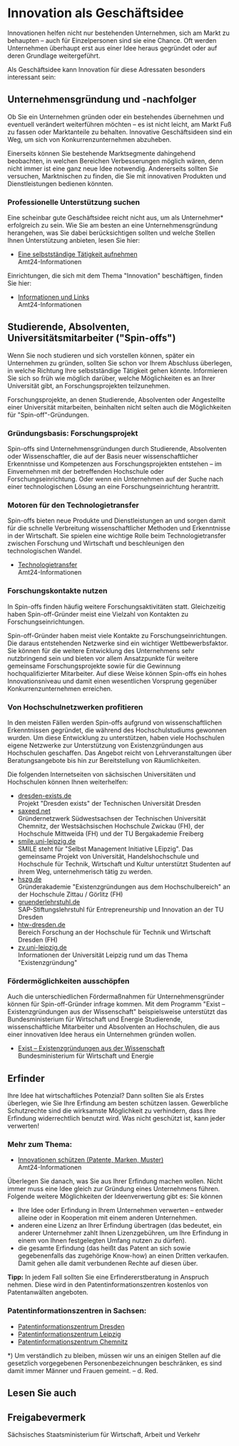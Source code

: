 # Innovation als Geschäftsidee

Innovationen helfen nicht nur bestehenden Unternehmen, sich am Markt zu behaupten – auch für Einzelpersonen sind sie eine Chance. Oft werden Unternehmen überhaupt erst aus einer Idee heraus gegründet oder auf deren Grundlage weitergeführt.

Als Geschäftsidee kann Innovation für diese Adressaten besonders interessant sein:

Unternehmensgründung und -nachfolger
------------------------------------

Ob Sie ein Unternehmen gründen oder ein bestehendes übernehmen und eventuell verändert weiterführen möchten – es ist nicht leicht, am Markt Fuß zu fassen oder Marktanteile zu behalten. Innovative Geschäftsideen sind ein Weg, um sich von Konkurrenzunternehmen abzuheben.

Einerseits können Sie bestehende Marktsegmente dahingehend beobachten, in welchen Bereichen Verbesserungen möglich wären, denn nicht immer ist eine ganz neue Idee notwendig. Andererseits sollten Sie versuchen, Marktnischen zu finden, die Sie mit innovativen Produkten und Dienstleistungen bedienen könnten.

### Professionelle Unterstützung suchen

Eine scheinbar gute Geschäftsidee reicht nicht aus, um als Unternehmer\* erfolgreich zu sein. Wie Sie am besten an eine Unternehmensgründung herangehen, was Sie dabei berücksichtigen sollten und welche Stellen Ihnen Unterstützung anbieten, lesen Sie hier:

* [Eine selbstständige Tätigkeit aufnehmen](https://amt24dev.sachsen.de/zufi/lebenslagen/5000154)  
   Amt24-Informationen

Einrichtungen, die sich mit dem Thema "Innovation" beschäftigen, finden Sie hier:

* [Informationen und Links](https://amt24dev.sachsen.de/zufi/lebenslagen/5000681)  
   Amt24-Informationen

Studierende, Absolventen, Universitätsmitarbeiter ("Spin-offs")
---------------------------------------------------------------

Wenn Sie noch studieren und sich vorstellen können, später ein Unternehmen zu gründen, sollten Sie schon vor Ihrem Abschluss überlegen, in welche Richtung Ihre selbstständige Tätigkeit gehen könnte. Informieren Sie sich so früh wie möglich darüber, welche Möglichkeiten es an Ihrer Universität gibt, an Forschungsprojekten teilzunehmen.

Forschungsprojekte, an denen Studierende, Absolventen oder Angestellte einer Universität mitarbeiten, beinhalten nicht selten auch die Möglichkeiten für "Spin-off"-Gründungen.

### Gründungsbasis: Forschungsprojekt

Spin-offs sind Unternehmensgründungen durch Studierende, Absolventen oder Wissenschaftler, die auf der Basis neuer wissenschaftlicher Erkenntnisse und Kompetenzen aus Forschungsprojekten entstehen – im Einvernehmen mit der betreffenden Hochschule oder Forschungseinrichtung. Oder wenn ein Unternehmen auf der Suche nach einer technologischen Lösung an eine Forschungseinrichtung herantritt.

### Motoren für den Technologietransfer

Spin-offs bieten neue Produkte und Dienstleistungen an und sorgen damit für die schnelle Verbreitung wissenschaftlicher Methoden und Erkenntnisse in der Wirtschaft. Sie spielen eine wichtige Rolle beim Technologietransfer zwischen Forschung und Wirtschaft und beschleunigen den technologischen Wandel.

* [Technologietransfer](https://amt24dev.sachsen.de/zufi/lebenslagen/5000007)  
   Amt24-Informationen

### Forschungskontakte nutzen

In Spin-offs finden häufig weitere Forschungsaktivitäten statt. Gleichzeitig haben Spin-off-Gründer meist eine Vielzahl von Kontakten zu Forschungseinrichtungen.

Spin-off-Gründer haben meist viele Kontakte zu Forschungseinrichtungen. Die daraus entstehenden Netzwerke sind ein wichtiger Wettbewerbsfaktor. Sie können für die weitere Entwicklung des Unternehmens sehr nutzbringend sein und bieten vor allem Ansatzpunkte für weitere gemeinsame Forschungsprojekte sowie für die Gewinnung hochqualifizierter Mitarbeiter. Auf diese Weise können Spin-offs ein hohes Innovationsniveau und damit einen wesentlichen Vorsprung gegenüber Konkurrenzunternehmen erreichen.

### Von Hochschulnetzwerken profitieren

In den meisten Fällen werden Spin-offs aufgrund von wissenschaftlichen Erkenntnissen gegründet, die während des Hochschulstudiums gewonnen wurden. Um diese Entwicklung zu unterstützen, haben viele Hochschulen eigene Netzwerke zur Unterstützung von Existenzgründungen aus Hochschulen geschaffen. Das Angebot reicht von Lehrveranstaltungen über Beratungsangebote bis hin zur Bereitstellung von Räumlichkeiten.

Die folgenden Internetseiten von sächsischen Universitäten und Hochschulen können Ihnen weiterhelfen:

* [dresden-exists.de](http://www.dresden-exists.de/ "Gründungsinitiative der Dresdner Hochschulen und Forschungseinrichtungen")  
   Projekt "Dresden exists" der Technischen Universität Dresden
* [saxeed.net](http://www.saxeed.net/)  
   Gründernetzwerk Südwestsachsen der Technischen Universität Chemnitz, der Westsächsischen Hochschule Zwickau (FH), der Hochschule Mittweida (FH) und der TU Bergakademie Freiberg
* [smile.uni-leipzig.de](https://www.smile.uni-leipzig.de/)  
   SMILE steht für "Selbst Management Initiative LEipzig". Das gemeinsame Projekt von Universität, Handelshochschule und Hochschule für Technik, Wirtschaft und Kultur unterstützt Studenten auf ihrem Weg, unternehmerisch tätig zu werden.
* [hszg.de](https://www.hszg.de/studium/karriereservice/gruenderakademie.html "HSZG: Gründerakademie")  
   Gründerakademie "Existenzgründungen aus dem Hochschulbereich" an der Hochschule Zittau / Görlitz (FH)
* [gruenderlehrstuhl.de](https://tu-dresden.de/die_tu_dresden/fakultaeten/fakultaet_wirtschaftswissenschaften/bwl/lei/ "TU Dresden: Gruenderlehrstuhl")  
   SAP-Stiftungslehrstuhl für Entrepreneurship und Innovation an der TU Dresden
* [htw-dresden.de](http://www.htw-dresden.de/index/forschung.html "Bereich Forschung an der Hochschule für Technik und Wirtschaft Dresden (HTW)")  
   Bereich Forschung an der Hochschule für Technik und Wirtschaft Dresden (FH)
* [zv.uni-leipzig.de](http://www.zv.uni-leipzig.de/forschung/wissens-und-technologietransfer/existenzgruendung.html)  
   Informationen der Universität Leipzig rund um das Thema "Existenzgründung"

### Fördermöglichkeiten ausschöpfen

Auch die unterschiedlichen Fördermaßnahmen für Unternehmensgründer können für Spin-off-Gründer infrage kommen. Mit dem Programm "Exist – Existenzgründungen aus der Wissenschaft" beispielsweise unterstützt das Bundesministerium für Wirtschaft und Energie Studierende, wissenschaftliche Mitarbeiter und Absolventen an Hochschulen, die aus einer innovativen Idee heraus ein Unternehmen gründen wollen.

* [Exist – Existenzgründungen aus der Wissenschaft](http://www.exist.de/exist/index.php "BMWi: Existenzgründung aus der Wissenschaft (exist.de)")  
   Bundesministerium für Wirtschaft und Energie

Erfinder
--------

Ihre Idee hat wirtschaftliches Potenzial? Dann sollten Sie als Erstes überlegen, wie Sie Ihre Erfindung am besten schützen lassen. Gewerbliche Schutzrechte sind die wirksamste Möglichkeit zu verhindern, dass Ihre Erfindung widerrechtlich benutzt wird. Was nicht geschützt ist, kann jeder verwerten!

### Mehr zum Thema:

* [Innovationen schützen (Patente, Marken, Muster)](https://amt24dev.sachsen.de/zufi/lebenslagen/5000923)  
   Amt24-Informationen

Überlegen Sie danach, was Sie aus Ihrer Erfindung machen wollen. Nicht immer muss eine Idee gleich zur Gründung eines Unternehmens führen. Folgende weitere Möglichkeiten der Ideenverwertung gibt es: Sie können

* Ihre Idee oder Erfindung in Ihrem Unternehmen verwerten – entweder alleine oder in Kooperation mit einem anderen Unternehmen.
* anderen eine Lizenz an Ihrer Erfindung übertragen (das bedeutet, ein anderer Unternehmer zahlt Ihnen Lizenzgebühren, um Ihre Erfindung in einem von Ihnen festgelegten Umfang nutzen zu dürfen).
* die gesamte Erfindung (das heißt das Patent an sich sowie gegebenenfalls das zugehörige Know-how) an einen Dritten verkaufen. Damit gehen alle damit verbundenen Rechte auf diesen über.

**Tipp:** In jedem Fall sollten Sie eine Erfindererstberatung in Anspruch nehmen. Diese wird in den Patentinformationszentren kostenlos von Patentanwälten angeboten.

### Patentinformationszentren in Sachsen:

* [Patentinformationszentrum Dresden](https://tu-dresden.de/forschung/transfer/schutzrechte/patentinformationszentrum)
* [Patentinformationszentrum Leipzig](http://www.agil-leipzig.de/Patent.htm)
* [Patentinformationszentrum Chemnitz](http://www.bibliothek.tu-chemnitz.de/piz/index.html)

\*) Um verständlich zu bleiben, müssen wir uns an einigen Stellen auf die gesetzlich vorgegebenen Personenbezeichnungen beschränken, es sind damit immer Männer und Frauen gemeint. – d. Red.

## Lesen Sie auch

## Freigabevermerk

Sächsisches Staatsministerium für Wirtschaft, Arbeit und Verkehr
